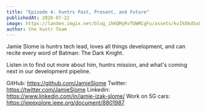 ```yaml
---
title: "Episode 4: huntrs Past, Present, and Future"
publishedAt: 2020-07-22
image: https://landen.imgix.net/blog_ihKQMyRvTUWMCgFu/assets/kvIkOkdSxFJekEUo.png?w=880
author: the huntr Team
---
```


Jamie Slome is huntrs tech lead, loves all things development, and can recite every word of Batman: The Dark Knight.

Listen in to find out more about him, huntrs mission, and what's coming next in our development pipeline.

GitHub: https://github.com/JamieSlome
Twitter: https://twitter.com/JamieSlome
Linkedin: https://www.linkedin.com/in/jamie-izak-slome/
Work on 5G cars: https://ieeexplore.ieee.org/document/8801987

<!-- embed podcast player here -->
